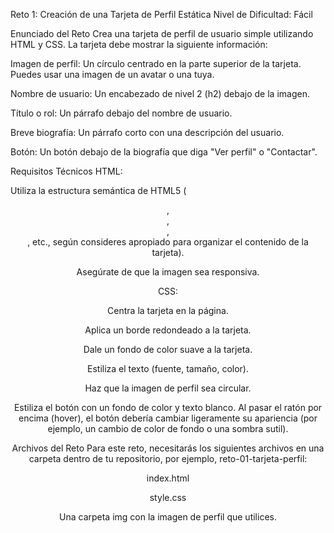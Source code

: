Reto 1: Creación de una Tarjeta de Perfil Estática
Nivel de Dificultad: Fácil

Enunciado del Reto
Crea una tarjeta de perfil de usuario simple utilizando HTML y CSS. La tarjeta debe mostrar la siguiente información:

Imagen de perfil: Un círculo centrado en la parte superior de la tarjeta. Puedes usar una imagen de un avatar o una tuya.

Nombre de usuario: Un encabezado de nivel 2 (h2) debajo de la imagen.

Título o rol: Un párrafo debajo del nombre de usuario.

Breve biografía: Un párrafo corto con una descripción del usuario.

Botón: Un botón debajo de la biografía que diga "Ver perfil" o "Contactar".

Requisitos Técnicos
HTML:

Utiliza la estructura semántica de HTML5 (<header>, <main>, <section>, <footer>, etc., según consideres apropiado para organizar el contenido de la tarjeta).

Asegúrate de que la imagen sea responsiva.

CSS:

Centra la tarjeta en la página.

Aplica un borde redondeado a la tarjeta.

Dale un fondo de color suave a la tarjeta.

Estiliza el texto (fuente, tamaño, color).

Haz que la imagen de perfil sea circular.

Estiliza el botón con un fondo de color y texto blanco. Al pasar el ratón por encima (hover), el botón debería cambiar ligeramente su apariencia (por ejemplo, un cambio de color de fondo o una sombra sutil).

Archivos del Reto
Para este reto, necesitarás los siguientes archivos en una carpeta dentro de tu repositorio, por ejemplo, reto-01-tarjeta-perfil:

index.html

style.css

Una carpeta img con la imagen de perfil que utilices.
